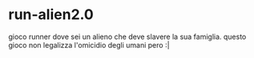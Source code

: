 # run-alien2.0
gioco runner dove sei un alieno che deve slavere la sua famiglia.
questo gioco non legalizza l'omicidio degli umani pero :|